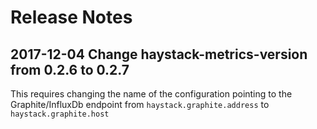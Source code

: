 # Release Notes

## 2017-12-04 Change haystack-metrics-version from 0.2.6 to 0.2.7
This requires changing the name of the configuration pointing to the Graphite/InfluxDb
endpoint from `haystack.graphite.address` to `haystack.graphite.host`